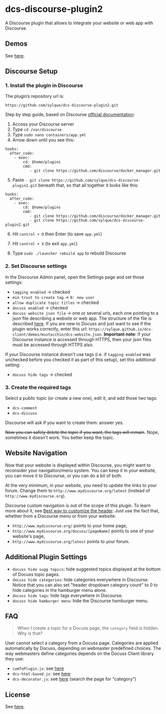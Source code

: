 # dcs-discourse-plugin2

A Discourse plugin that allows to integrate your website or web app with
Discourse.

## Demos

See [here](https://github.com/sylque/docuss).

## Discourse Setup

### 1. Install the plugin in Discourse

The plugin’s repository url is:

```
https://github.com/sylque/dcs-discourse-plugin2.git
```

Step by step guide, based on Discourse
[official documentation](https://meta.discourse.org/t/install-plugins-in-discourse):

1. Access your Discourse server
2. Type `cd /var/discourse`
3. Type `sudo nano containers/app.yml`
4. Arrow down until you see this:

```
hooks:
  after_code:
    - exec:
        cd: $home/plugins
        cmd:
           - git clone https://github.com/discourse/docker_manager.git
```

5. Paste `- git clone https://github.com/sylque/dcs-discourse-plugin2.git`
   beneath that, so that all together it looks like this:

```
hooks:
  after_code:
    - exec:
        cd: $home/plugins
        cmd:
           - git clone https://github.com/discourse/docker_manager.git
           - git clone https://github.com/sylque/dcs-discourse-plugin2.git
```

6. Hit `control + O` then Enter (to save `app.yml`)

7. Hit `control + X` (to exit `app.yml`)

8. Type `sudo ./launcher rebuild app` to rebuild Discourse

### 2. Set Discourse settings

In the Discourse Admin panel, open the Settings page and set those settings:

- `tagging enabled` &rightarrow; checked
- `min trust to create tag` &rightarrow; `0: new user`
- `allow duplicate topic titles` &rightarrow; checked
- `docuss enabled` &rightarrow; checked
- `docuss website json file` &rightarrow; one or several urls, each one pointing
  to a json file describing a website or web app. The structure of the file is
  described [here](https://github.com/sylque/dcs-website-schema). If you are new
  to Docuss and just want to see if the plugin works correctly, enter this url:
  `https://sylque.github.io/dcs-client/demos/mustacchio/dcs-website.json`. **Important note**: if your Discourse instance is accessed through HTTPS, then your json files must be accessed through HTTPS also.

If your Discourse instance doesn't use tags (i.e. if `tagging enabled` was
unchecked before you checked it as part of this setup), set this additional
setting:

- `docuss hide tags` &rightarrow; checked

### 3. Create the required tags

Select a public topic (or create a new one), edit it, and add those two tags:

- `dcs-comment`
- `dcs-discuss`

Discourse will ask if you want to create them: answer yes.

~~Now you can safely delete the topic if you want, the tags will remain~~. Nope,
sometimes it doesn't work. You better keep the topic.

## Website Navigation

Now that your website is displayed within Discourse, you might want to
reconsider your navigation/menu system. You can keep it in your website, you can
move it to Discourse, or you can do a bit of both.

At the very minimum, in your website, you need to update the links to your
forum. Change them to `http://www.mydiscourse.org/latest` (instead of
`http://www.mydiscourse.org`).

Discourse custom navigation is out of the scope of this plugin. To learn more
about it, see
[Best way to customize the header](https://meta.discourse.org/t/best-way-to-customize-the-header/13368).
Just use the fact that, whether from a Discourse menu or from your website:

- `http://www.mydiscourse.org/` points to your home page,
- `http://www.mydiscourse.org/docuss/[pageName]` points to one of your website's
  page,
- `http://www.mydiscourse.org/latest` points to your forum.

## Additional Plugin Settings

- `docuss hide sugg topics`: hide suggested topics displayed at the bottom of
  Docuss topic pages.
- `docuss hide categories`: hide categories everywhere in Discourse. Notice that
  you can also set "header dropdown category count" to 0 to hide categories in
  the hamburger menu alone.
- `docuss hide tags`: hide tags everywhere in Discourse.
- `docuss hide hamburger menu`: hide the Discourse hamburger menu.

## FAQ

>When I create a topic for a Docuss page, the `category` field is hidden. Why is that?

User cannot select a category from a Docuss page. Categories are applied automatically by Docuss, depending on webmaster predefined choices. The way webmasters define categories depends on the Docuss Client library they use:
- `comToPlugin.js`: see [here](https://github.com/sylque/dcs-client/blob/master/comToPlugin.md#set-the-route-properties)
- `dcs-html-based.js`: see [here](https://github.com/sylque/dcs-client/blob/master/dcs-html-based.md)
- `dcs-decorator.js`: see [here](https://github.com/sylque/dcs-website-schema#file-format-reference) (search the page for "category")

## License

See [here](https://github.com/sylque/docuss#license).
